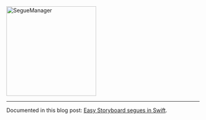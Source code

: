<img src="https://cloud.githubusercontent.com/assets/75655/6469027/8ef96b9e-c1d9-11e4-87a1-b76bfa3b820d.png" width="234" alt="SegueManager">
<hr>

Documented in this blog post: [Easy Storyboard segues in Swift](http://tomlokhorst.tumblr.com/post/104358251649/easy-storyboard-segues-in-swift).

